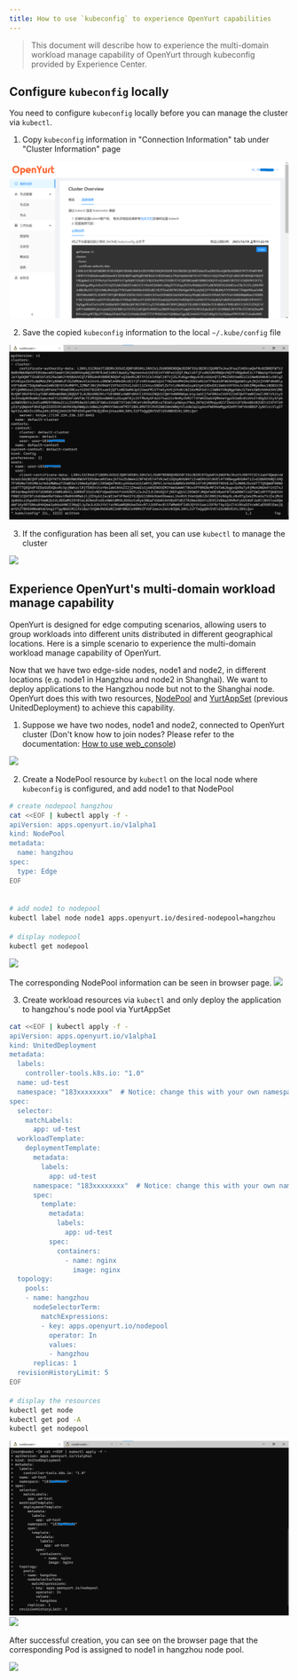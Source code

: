 ```yaml
---
title: How to use `kubeconfig` to experience OpenYurt capabilities
---
```


> This document will describe how to experience the multi-domain workload manage capability of OpenYurt through kubeconfig provided by Experience Center.

## Configure `kubeconfig` locally

You need to configure `kubeconfig` locally before you can manage the cluster via `kubectl`.

1. Copy `kubeconfig` information in "Connection Information" tab under "Cluster Information" page

![](../../../../static/img/docs/installation/openyurt-experience-center/web_kubeconfig.png)

2. Save the copied `kubeconfig` information to the local `~/.kube/config` file

![](../../../../static/img/docs/installation/openyurt-experience-center/cmd_kubeconfig.png)

3. If the configuration has been all set, you can use `kubectl` to manage the cluster

![](../../../../static/img/docs/installation/openyurt-experience-center/cmd_kubectl.png)

## Experience OpenYurt's multi-domain workload manage capability

OpenYurt is designed for edge computing scenarios, allowing users to group workloads into different units distributed in different geographical locations. Here is a simple scenario to experience the multi-domain workload manage capability of OpenYurt.

Now that we have two edge-side nodes, node1 and node2, in different locations (e.g. node1 in Hangzhou and node2 in Shanghai). We want to deploy applications to the Hangzhou node but not to the Shanghai node. OpenYurt does this with two resources, [NodePool](https://github.com/openyurtio/openyurt/blob/master/docs/enhancements/20201211-nodepool_uniteddeployment.md) and [YurtAppSet](https://github.com/openyurtio/openyurt/blob/master/docs/enhancements/20201211-nodepool_uniteddeployment.md) (previous UnitedDeployment) to achieve this capability.

1. Suppose we have two nodes, node1 and node2, connected to OpenYurt cluster (Don't know how to join nodes? Please refer to the documentation: [How to use web_console](./web_console.md))

![](../../../../static/img/docs/installation/openyurt-experience-center/web_node.png)

2. Create a NodePool resource by `kubectl` on the local node where `kubeconfig` is configured, and add node1 to that NodePool

```bash
# create nodepool hangzhou
cat <<EOF | kubectl apply -f -
apiVersion: apps.openyurt.io/v1alpha1
kind: NodePool
metadata:
  name: hangzhou
spec:
  type: Edge
EOF


# add node1 to nodepool
kubectl label node node1 apps.openyurt.io/desired-nodepool=hangzhou

# display nodepool
kubectl get nodepool
```

![](../../../../static/img/docs/installation/openyurt-experience-center/cmd_np.png)

The corresponding NodePool information can be seen in browser page.
![](../../../../static/img/docs/installation/openyurt-experience-center/web_np.png)

3. Create workload resources via `kubectl` and only deploy the application to hangzhou's node pool via YurtAppSet

```bash
cat <<EOF | kubectl apply -f -
apiVersion: apps.openyurt.io/v1alpha1
kind: UnitedDeployment
metadata:
  labels:
    controller-tools.k8s.io: "1.0"
  name: ud-test
  namespace: "183xxxxxxxx"  # Notice: change this with your own namespace
spec:
  selector:
    matchLabels:
      app: ud-test
  workloadTemplate:
    deploymentTemplate:
      metadata:
        labels:
          app: ud-test
      namespace: "183xxxxxxxx"  # Notice: change this with your own namespace
      spec:
        template:
          metadata:
            labels:
              app: ud-test
          spec:
            containers:
              - name: nginx
                image: nginx
  topology:
    pools:
    - name: hangzhou
      nodeSelectorTerm:
        matchExpressions:
        - key: apps.openyurt.io/nodepool
          operator: In
          values:
          - hangzhou
      replicas: 1
  revisionHistoryLimit: 5
EOF

# display the resources
kubectl get node
kubectl get pod -A
kubectl get nodepool


```

![](../../../../static/img/docs/installation/openyurt-experience-center/cmd_ud_create.png)
![](../../../../static/img/docs/installation/openyurt-experience-center/cmd_ud_get.png)

After successful creation, you can see on the browser page that the corresponding Pod is assigned to node1 in hangzhou node pool.

![](../../../../static/img/docs/installation/openyurt-experience-center/web_ud.png)
